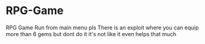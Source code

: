 # RPG-Game
RPG Game
Run from main menu pls
There is an exploit where you can equip more than 6 gems but dont do it it's not like it even helps that much

